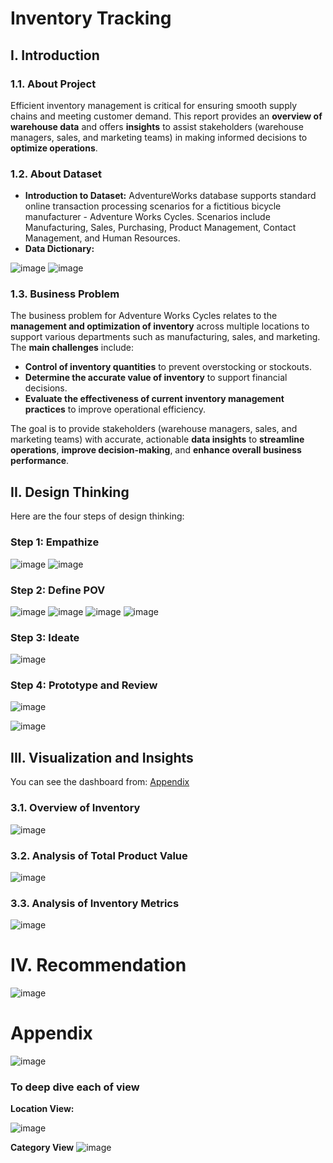 # Inventory Tracking 
## I. Introduction
### 1.1. About Project
Efficient inventory management is critical for ensuring smooth supply chains and meeting customer demand. This report provides an **overview of warehouse data** and offers **insights** to assist stakeholders (warehouse managers, sales, and marketing teams) in making informed decisions to **optimize operations**.
### 1.2. About Dataset
* **Introduction to Dataset:** AdventureWorks database supports standard online transaction processing scenarios for a fictitious bicycle manufacturer - Adventure Works Cycles. 
Scenarios include Manufacturing, Sales, Purchasing, Product Management, Contact Management, and Human Resources.
* **Data Dictionary:**

![image](https://github.com/user-attachments/assets/0b057093-1414-4102-80b6-0b31a8b1b128)
![image](https://github.com/user-attachments/assets/206fb21e-2d11-4664-812e-ab93e9431dd9)

### 1.3. Business Problem
The business problem for Adventure Works Cycles relates to the **management and optimization of inventory** across multiple locations to support various departments such as manufacturing, sales, and marketing. The **main challenges** include:
* **Control of inventory quantities** to prevent overstocking or stockouts.
* **Determine the accurate value of inventory** to support financial decisions.
* **Evaluate the effectiveness of current inventory management practices** to improve operational efficiency.

The goal is to provide stakeholders (warehouse managers, sales, and marketing teams) with accurate, actionable **data insights** to **streamline operations**, **improve decision-making**, and **enhance overall business performance**.
## II. Design Thinking
Here are the four steps of design thinking: 
### Step 1: Empathize
![image](https://github.com/user-attachments/assets/44ef6f89-1025-4594-8f7d-a58dd2bbdce1)
![image](https://github.com/user-attachments/assets/0f308838-a48a-48e2-8421-3f407571ac28)

### Step 2: Define POV
![image](https://github.com/user-attachments/assets/a6d3b924-f4c1-4b66-aded-f1c4a98fa080)
![image](https://github.com/user-attachments/assets/eb505677-a219-4436-bffd-6f21a9619352)
![image](https://github.com/user-attachments/assets/61da51d1-f96a-4867-8e55-79240b992fbd)
![image](https://github.com/user-attachments/assets/cfb539d8-2019-490b-a467-edd935f87091)

### Step 3: Ideate
![image](https://github.com/user-attachments/assets/ba8c8f79-4cb6-4423-aafd-16e0b5751509)

### Step 4: Prototype and Review

![image](https://github.com/user-attachments/assets/94264c85-a01c-4095-8e7a-35985830154a)

![image](https://github.com/user-attachments/assets/ec37a34e-d6da-4b96-8061-a3f19a32c5c4)

## III. Visualization and Insights
You can see the dashboard from: [Appendix](appendix)
### 3.1. Overview of Inventory

![image](https://github.com/user-attachments/assets/ac7e889a-cdb6-43df-a58e-88fc077a091b)


### 3.2. Analysis of Total Product Value
![image](https://github.com/user-attachments/assets/22104817-17e5-437b-b311-e8efca833f6a)

### 3.3. Analysis of Inventory Metrics

![image](https://github.com/user-attachments/assets/077935de-5009-4283-97cc-2aecb17c29cf)
# IV. Recommendation
![image](https://github.com/user-attachments/assets/e301ce49-5106-4260-bae5-6b8fd027b62c)


# Appendix
![image](https://github.com/user-attachments/assets/fa1c85e5-9e05-4293-b57d-52b03ac78f6c)

### To deep dive each of view
**Location View:**

![image](https://github.com/user-attachments/assets/f2ab2236-5900-4a00-82f3-670c2db645da)

**Category View**
![image](https://github.com/user-attachments/assets/dfec4130-527d-4730-bcec-c100f34e3a8a)




